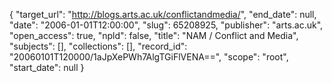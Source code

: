 {
  "target_url": "http://blogs.arts.ac.uk/conflictandmedia/", 
  "end_date": null, 
  "date": "2006-01-01T12:00:00", 
  "slug": 65208925, 
  "publisher": "arts.ac.uk", 
  "open_access": true, 
  "npld": false, 
  "title": "NAM / Conflict and Media", 
  "subjects": [], 
  "collections": [], 
  "record_id": "20060101T120000/1aJpXePWh7AlgTGiFlVENA==", 
  "scope": "root", 
  "start_date": null
}

